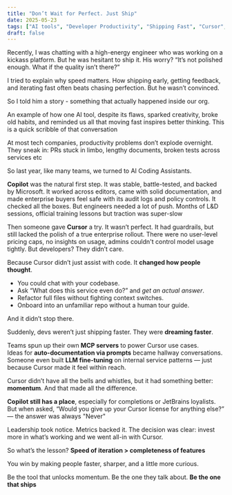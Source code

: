 ```yaml
---
title: "Don’t Wait for Perfect. Just Ship"
date: 2025-05-23
tags: ["AI tools", "Developer Productivity", "Shipping Fast", "Cursor", "Copilot"]
draft: false
---
```


Recently, I was chatting with a high-energy engineer who was working on a kickass platform. But he was hesitant to ship it. His worry? “It’s not polished enough. What if the quality isn’t there?”

I tried to explain why speed matters. How shipping early, getting feedback, and iterating fast often beats chasing perfection. But he wasn’t convinced.

So I told him a story - something that actually happened inside our org.

An example of how one AI tool, despite its flaws, sparked creativity, broke old habits, and reminded us all that moving fast inspires better thinking. This is a quick scribble of that conversation

At most tech companies, productivity problems don’t explode overnight. They sneak in: PRs stuck in limbo, lengthy documents, broken tests across services etc

So last year, like many teams, we turned to AI Coding Assistants.

**Copilot** was the natural first step. It was stable, battle-tested, and backed by Microsoft. It worked across editors, came with solid documentation, and made enterprise buyers feel safe with its audit logs and policy controls. It checked all the boxes. But engineers needed a lot of push. Months of L&D sessions, official training lessons but traction was super-slow

Then someone gave **Cursor** a try. It wasn’t perfect. It had guardrails, but still lacked the polish of a true enterprise rollout. There were no user-level pricing caps, no insights on usage, admins couldn't control model usage tightly. But developers? They didn’t care.

Because Cursor didn’t just assist with code. It **changed how people thought**.

- You could chat with your codebase.
- Ask “What does this service even do?” and *get an actual answer*.
- Refactor full files without fighting context switches.
- Onboard into an unfamiliar repo without a human tour guide.

And it didn’t stop there.

Suddenly, devs weren’t just shipping faster. They were **dreaming faster**.

Teams spun up their own **MCP servers** to power Cursor use cases.  
Ideas for **auto-documentation via prompts** became hallway conversations.  
Someone even built **LLM fine-tuning** on internal service patterns — just because Cursor made it feel within reach.

Cursor didn’t have all the bells and whistles, but it had something better: **momentum**. And that made all the difference.

**Copilot still has a place**, especially for completions or JetBrains loyalists. But when asked, “Would you give up your Cursor license for anything else?” — the answer was always "Never"

Leadership took notice. Metrics backed it. The decision was clear: invest more in what’s working and we went all-in with Cursor.

So what’s the lesson? **Speed of iteration > completeness of features**  

You win by making people faster, sharper, and a little more curious.

Be the tool that unlocks momentum.
Be the one they talk about.
**Be the one that ships**